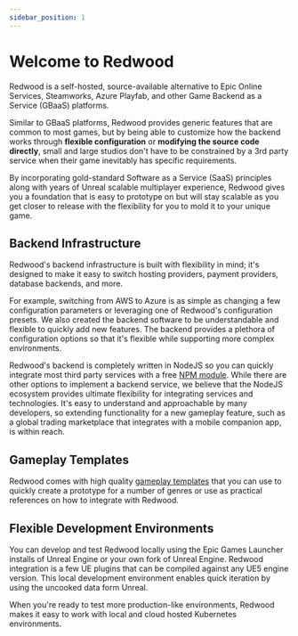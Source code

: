 ```yaml
---
sidebar_position: 1
---
```


# Welcome to Redwood

Redwood is a self-hosted, source-available alternative to Epic Online Services, Steamworks, Azure Playfab, and other Game Backend as a Service (GBaaS) platforms.

Similar to GBaaS platforms, Redwood provides generic features that are common to most games, but by being able to customize how the backend works through **flexible configuration** or **modifying the source code directly**, small and large studios don't have to be constrained by a 3rd party service when their game inevitably has specific requirements.

By incorporating gold-standard Software as a Service (SaaS) principles along with years of Unreal scalable multiplayer experience, Redwood gives you a foundation that is easy to prototype on but will stay scalable as you get closer to release with the flexibility for you to mold it to your unique game.

## Backend Infrastructure

Redwood's backend infrastructure is built with flexibility in mind; it's designed to make it easy to switch hosting providers, payment providers, database backends, and more.

For example, switching from AWS to Azure is as simple as changing a few configuration parameters or leveraging one of Redwood's configuration presets. We also created the backend software to be understandable and flexible to quickly add new features. The backend provides a plethora of configuration options so that it's flexible while supporting more complex environments.

Redwood's backend is completely written in NodeJS so you can quickly integrate most third party services with a free [NPM module](https://npmjs.com). While there are other options to implement a backend service, we believe that the NodeJS ecosystem provides ultimate flexibility for integrating services and technologies. It's easy to understand and approachable by many developers, so extending functionality for a new gameplay feature, such as a global trading marketplace that integrates with a mobile companion app, is within reach.

## Gameplay Templates

Redwood comes with high quality [gameplay templates](https://redwoodmmo.com/gameplay-templates) that you can use to quickly create a prototype for a number of genres or use as practical references on how to integrate with Redwood.

## Flexible Development Environments

You can develop and test Redwood locally using the Epic Games Launcher installs of Unreal Engine or your own fork of Unreal Engine. Redwood integration is a few UE plugins that can be compiled against any UE5 engine version. This local development environment enables quick iteration by using the uncooked data form Unreal.

When you're ready to test more production-like environments, Redwood makes it easy to work with local and cloud hosted Kubernetes environments.
